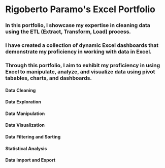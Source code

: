 # Rigoberto Paramo's Excel Portfolio 

### In this portfolio, I showcase my expertise in cleaning data using the ETL (Extract, Transform, Load) process.  
### I have created a collection of dynamic Excel dashboards that demonstrate my proficiency in working with data in Excel. 
### Through this portfolio, I aim to exhibit my proficiency in using Excel to manipulate, analyze, and visualize data using pivot tabables, charts, and dashboards. 

#### Data Cleaning
#### Data Exploration
#### Data Manipulation
#### Data Visualization
#### Data Filtering and Sorting
#### Statistical Analysis
#### Data Import and Export
